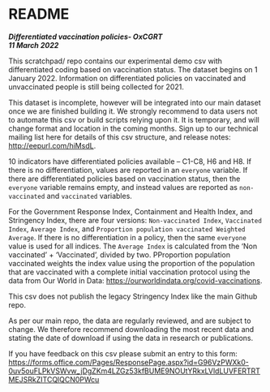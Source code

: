 # README

***Differentiated vaccination policies- OxCGRT <br/>11 March 2022***

This scratchpad/ repo contains our experimental demo csv with differentiated coding based on vaccination status. The dataset begins on 1 January 2022. Information on differentiated policies on vaccinated and unvaccinated people is still being collected for 2021. 

This dataset is incomplete, however will be integrated into our main dataset once we are finished building it. We strongly recommend to data users not to automate this csv or build scripts relying upon it. It is temporary, and will change format and location in the coming months. Sign up to our technical mailing list here for details of this csv structure, and release notes: http://eepurl.com/hiMsdL.

10 indicators have differentiated policies available – C1-C8, H6 and H8. If there is no differentiation, values are reported in an `everyone` variable. If there are differentiated policies based on vaccination status, then the `everyone` variable remains empty, and instead values are reported as  `non-vaccinated` and `vaccinated` variables. 

For the Government Response Index, Containment and Health Index, and Stringency Index, there are four versions: `Non-vaccinated Index`, `Vaccinated Index`, `Average Index`, and `Proportion population vaccinated Weighted Average`. If there is no differentiation in a policy, then the same `everyone` value is used for all indices. The `Average Index` is calculated from the ‘Non vaccinated’ + ‘Vaccinated’, divided by two. PProportion population vaccinated weights the index value using the proportion of the population that are vaccinated with a complete initial vaccination protocol using the data from Our World in Data: https://ourworldindata.org/covid-vaccinations.

This csv does not publish the legacy Stringency Index like the main Github repo. 

As per our main repo, the data are regularly reviewed, and are subject to change. We therefore recommend downloading the most recent data and stating the date of download if using the data in research or publications.

If you have feedback on this csv please submit an entry to this form: https://forms.office.com/Pages/ResponsePage.aspx?id=G96VzPWXk0-0uv5ouFLPkVSWvw_jDgZKm4LZGz53kfBUME9NOUtYRkxLVldLUVFERTRTMEJSRkZITCQlQCN0PWcu
